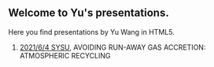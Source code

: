 ## Welcome to Yu's presentations.
Here you find presentations by Yu Wang in HTML5.

1. [2021/6/4 SYSU](https://rainkings.github.io/Yu_pre/recycling), AVOIDING RUN-AWAY GAS ACCRETION:
ATMOSPHERIC RECYCLING

